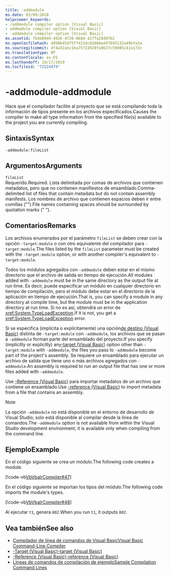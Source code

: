 ```yaml
---
title: -addmodule
ms.date: 03/09/2018
helpviewer_keywords:
- /addmodule compiler option [Visual Basic]
- addmodule compiler option [Visual Basic]
- -addmodule compiler option [Visual Basic]
ms.assetid: fb4b89d4-4926-4f20-868d-427fa28497b2
ms.openlocfilehash: dd98b45d75ff421dc81666ed47695132a49bfa3a
ms.sourcegitcommit: 4f4a32a5c16a75724920fa9627c59985c41e173c
ms.translationtype: MT
ms.contentlocale: es-ES
ms.lasthandoff: 10/17/2019
ms.locfileid: "72524479"
---
```

# <a name="-addmodule"></a><span data-ttu-id="7aee1-102">-addmodule</span><span class="sxs-lookup"><span data-stu-id="7aee1-102">-addmodule</span></span>
<span data-ttu-id="7aee1-103">Hace que el compilador facilite al proyecto que se está compilando toda la información de tipos presente en los archivos especificados.</span><span class="sxs-lookup"><span data-stu-id="7aee1-103">Causes the compiler to make all type information from the specified file(s) available to the project you are currently compiling.</span></span>  
  
## <a name="syntax"></a><span data-ttu-id="7aee1-104">Sintaxis</span><span class="sxs-lookup"><span data-stu-id="7aee1-104">Syntax</span></span>  
  
```console  
-addmodule:fileList  
```  
  
## <a name="arguments"></a><span data-ttu-id="7aee1-105">Argumentos</span><span class="sxs-lookup"><span data-stu-id="7aee1-105">Arguments</span></span>  
 `fileList`  
 <span data-ttu-id="7aee1-106">Requerido.</span><span class="sxs-lookup"><span data-stu-id="7aee1-106">Required.</span></span> <span data-ttu-id="7aee1-107">Lista delimitada por comas de archivos que contienen metadatos, pero que no contienen manifiestos de ensamblado.</span><span class="sxs-lookup"><span data-stu-id="7aee1-107">Comma-delimited list of files that contain metadata but do not contain assembly manifests.</span></span> <span data-ttu-id="7aee1-108">Los nombres de archivo que contienen espacios deben ir entre comillas ("").</span><span class="sxs-lookup"><span data-stu-id="7aee1-108">File names containing spaces should be surrounded by quotation marks (" ").</span></span>  
  
## <a name="remarks"></a><span data-ttu-id="7aee1-109">Comentarios</span><span class="sxs-lookup"><span data-stu-id="7aee1-109">Remarks</span></span>  
 <span data-ttu-id="7aee1-110">Los archivos enumerados por el parámetro `fileList` se deben crear con la opción `-target:module` o con otro equivalente del compilador para `-target:module`.</span><span class="sxs-lookup"><span data-stu-id="7aee1-110">The files listed by the `fileList` parameter must be created with the `-target:module` option, or with another compiler's equivalent to `-target:module`.</span></span>  
  
 <span data-ttu-id="7aee1-111">Todos los módulos agregados con `-addmodule` deben estar en el mismo directorio que el archivo de salida en tiempo de ejecución.</span><span class="sxs-lookup"><span data-stu-id="7aee1-111">All modules added with `-addmodule` must be in the same directory as the output file at run time.</span></span> <span data-ttu-id="7aee1-112">Es decir, puede especificar un módulo en cualquier directorio en tiempo de compilación, pero el módulo debe estar en el directorio de la aplicación en tiempo de ejecución.</span><span class="sxs-lookup"><span data-stu-id="7aee1-112">That is, you can specify a module in any directory at compile time, but the module must be in the application directory at run time.</span></span> <span data-ttu-id="7aee1-113">Si no es así, obtendrá un error de <xref:System.TypeLoadException>.</span><span class="sxs-lookup"><span data-stu-id="7aee1-113">If it is not, you get a <xref:System.TypeLoadException> error.</span></span>  
  
 <span data-ttu-id="7aee1-114">Si se especifica (implícita o explícitamente) una opción[de destino (Visual Basic)](../../../visual-basic/reference/command-line-compiler/target.md) distinta de `-target:module` con `-addmodule`, los archivos que se pasan a `-addmodule` forman parte del ensamblado del proyecto.</span><span class="sxs-lookup"><span data-stu-id="7aee1-114">If you specify (implicitly or explicitly) any[-target (Visual Basic)](../../../visual-basic/reference/command-line-compiler/target.md) option other than `-target:module` with `-addmodule`, the files you pass to `-addmodule` become part of the project's assembly.</span></span> <span data-ttu-id="7aee1-115">Se requiere un ensamblado para ejecutar un archivo de salida que tiene uno o más archivos agregados con `-addmodule`.</span><span class="sxs-lookup"><span data-stu-id="7aee1-115">An assembly is required to run an output file that has one or more files added with `-addmodule`.</span></span>  
  
 <span data-ttu-id="7aee1-116">Use [-Reference (Visual Basic)](../../../visual-basic/reference/command-line-compiler/reference.md) para importar metadatos de un archivo que contiene un ensamblado.</span><span class="sxs-lookup"><span data-stu-id="7aee1-116">Use [-reference (Visual Basic)](../../../visual-basic/reference/command-line-compiler/reference.md) to import metadata from a file that contains an assembly.</span></span>  
  
> [!NOTE]
> <span data-ttu-id="7aee1-117">La opción `-addmodule` no está disponible en el entorno de desarrollo de Visual Studio; solo está disponible al compilar desde la línea de comandos.</span><span class="sxs-lookup"><span data-stu-id="7aee1-117">The `-addmodule` option is not available from within the Visual Studio development environment; it is available only when compiling from the command line.</span></span>  
  
## <a name="example"></a><span data-ttu-id="7aee1-118">Ejemplo</span><span class="sxs-lookup"><span data-stu-id="7aee1-118">Example</span></span>  
 <span data-ttu-id="7aee1-119">En el código siguiente se crea un módulo.</span><span class="sxs-lookup"><span data-stu-id="7aee1-119">The following code creates a module.</span></span>  
  
 [!code-vb[VbVbalrCompiler#47](~/samples/snippets/visualbasic/VS_Snippets_VBCSharp/VbVbalrCompiler/VB/OptionStrictOff.vb#47)]  
  
 <span data-ttu-id="7aee1-120">En el código siguiente se importan los tipos del módulo.</span><span class="sxs-lookup"><span data-stu-id="7aee1-120">The following code imports the module's types.</span></span>  
  
 [!code-vb[VbVbalrCompiler#48](~/samples/snippets/visualbasic/VS_Snippets_VBCSharp/VbVbalrCompiler/VB/OptionStrictOff.vb#48)]  
  
 <span data-ttu-id="7aee1-121">Al ejecutar `t1`, genera `802`.</span><span class="sxs-lookup"><span data-stu-id="7aee1-121">When you run `t1`, it outputs `802`.</span></span>  
  
## <a name="see-also"></a><span data-ttu-id="7aee1-122">Vea también</span><span class="sxs-lookup"><span data-stu-id="7aee1-122">See also</span></span>

- [<span data-ttu-id="7aee1-123">Compilador de línea de comandos de Visual Basic</span><span class="sxs-lookup"><span data-stu-id="7aee1-123">Visual Basic Command-Line Compiler</span></span>](../../../visual-basic/reference/command-line-compiler/index.md)
- [<span data-ttu-id="7aee1-124">-Target (Visual Basic)</span><span class="sxs-lookup"><span data-stu-id="7aee1-124">-target (Visual Basic)</span></span>](../../../visual-basic/reference/command-line-compiler/target.md)
- [<span data-ttu-id="7aee1-125">-Reference (Visual Basic)</span><span class="sxs-lookup"><span data-stu-id="7aee1-125">-reference (Visual Basic)</span></span>](../../../visual-basic/reference/command-line-compiler/reference.md)
- [<span data-ttu-id="7aee1-126">Líneas de comandos de compilación de ejemplo</span><span class="sxs-lookup"><span data-stu-id="7aee1-126">Sample Compilation Command Lines</span></span>](../../../visual-basic/reference/command-line-compiler/sample-compilation-command-lines.md)
